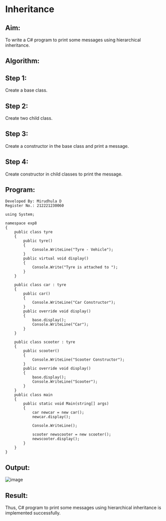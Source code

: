 # Inheritance

## Aim:
To write a C# program to print some messages using hierarchical inheritance.
## Algorithm:
## Step 1:
Create a base class.
## Step 2:
Create two child class.
## Step 3:
Create a constructor in the base class and print a message.
## Step 4:
Create constructor in child classes to print the message.

## Program:
```
Developed By: Mirudhula D
Register No.: 212221230060
```
```
using System;

namespace exp8
{
    public class tyre
    {
        public tyre()
        {
            Console.WriteLine("Tyre - Vehicle");
        }
        public virtual void display()
        {
            Console.Write("Tyre is attached to ");
        }
    }

    public class car : tyre
    {
        public car()
        {
            Console.WriteLine("Car Constructor");
        }
        public override void display()
        {
            base.display();
            Console.WriteLine("Car");
        }
    }

    public class scooter : tyre
    {
        public scooter()
        {
            Console.WriteLine("Scooter Constructor");
        }
        public override void display()
        {
            base.display();
            Console.WriteLine("Scooter");
        }
    }
    public class main
    {
        public static void Main(string[] args)
        {
            car newcar = new car();
            newcar.display();

            Console.WriteLine();

            scooter newscooter = new scooter();
            newscooter.display();
        }
    }
}
```

## Output:

![image](https://github.com/MIRUDHULA-DHANARAJ/Inheritance/assets/94828147/fd92f9d8-828f-4d7f-a94d-ddc42647c38b)

## Result:
Thus, C# program to print some messages using hierarchical inheritance is implemented successfully.


